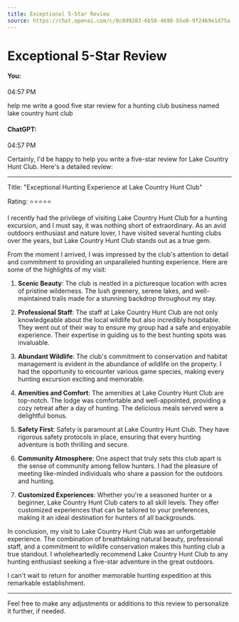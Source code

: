 ```yaml
---
title: Exceptional 5-Star Review
source: https://chat.openai.com/c/0c8d9283-6b58-4698-b5e8-9f2469e1d75a
---
```


# Exceptional 5-Star Review

#### You:
<time datetime="2023-10-21T20:57:43.135Z" title="10/21/2023, 4:57:43 PM">04:57 PM</time>

help me write a good five star review for a hunting club business named lake country hunt club

#### ChatGPT:
<time datetime="2023-10-21T20:57:50.213Z" title="10/21/2023, 4:57:50 PM">04:57 PM</time>

Certainly, I'd be happy to help you write a five-star review for Lake Country Hunt Club. Here's a detailed review:

---

Title: "Exceptional Hunting Experience at Lake Country Hunt Club"

Rating: ⭐⭐⭐⭐⭐

I recently had the privilege of visiting Lake Country Hunt Club for a hunting excursion, and I must say, it was nothing short of extraordinary. As an avid outdoors enthusiast and nature lover, I have visited several hunting clubs over the years, but Lake Country Hunt Club stands out as a true gem.

From the moment I arrived, I was impressed by the club's attention to detail and commitment to providing an unparalleled hunting experience. Here are some of the highlights of my visit:

1. **Scenic Beauty**: The club is nestled in a picturesque location with acres of pristine wilderness. The lush greenery, serene lakes, and well-maintained trails made for a stunning backdrop throughout my stay.

2. **Professional Staff**: The staff at Lake Country Hunt Club are not only knowledgeable about the local wildlife but also incredibly hospitable. They went out of their way to ensure my group had a safe and enjoyable experience. Their expertise in guiding us to the best hunting spots was invaluable.

3. **Abundant Wildlife**: The club's commitment to conservation and habitat management is evident in the abundance of wildlife on the property. I had the opportunity to encounter various game species, making every hunting excursion exciting and memorable.

4. **Amenities and Comfort**: The amenities at Lake Country Hunt Club are top-notch. The lodge was comfortable and well-appointed, providing a cozy retreat after a day of hunting. The delicious meals served were a delightful bonus.

5. **Safety First**: Safety is paramount at Lake Country Hunt Club. They have rigorous safety protocols in place, ensuring that every hunting adventure is both thrilling and secure.

6. **Community Atmosphere**: One aspect that truly sets this club apart is the sense of community among fellow hunters. I had the pleasure of meeting like-minded individuals who share a passion for the outdoors and hunting.

7. **Customized Experiences**: Whether you're a seasoned hunter or a beginner, Lake Country Hunt Club caters to all skill levels. They offer customized experiences that can be tailored to your preferences, making it an ideal destination for hunters of all backgrounds.

In conclusion, my visit to Lake Country Hunt Club was an unforgettable experience. The combination of breathtaking natural beauty, professional staff, and a commitment to wildlife conservation makes this hunting club a true standout. I wholeheartedly recommend Lake Country Hunt Club to any hunting enthusiast seeking a five-star adventure in the great outdoors.

I can't wait to return for another memorable hunting expedition at this remarkable establishment.

---

Feel free to make any adjustments or additions to this review to personalize it further, if needed.
